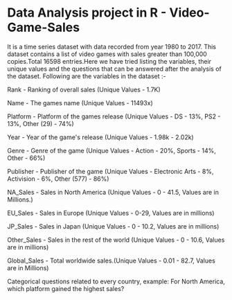 # Data Analysis project in R - Video-Game-Sales

It is a time series dataset with data recorded from year 1980 to 2017. This dataset contains a list of video games with sales greater than 100,000 copies.Total 16598 entries.Here we have tried listing the variables, their unique values and the questions that can be answered after the analysis of the dataset.
Following are the variables in the dataset :-  

Rank - Ranking of overall sales (Unique Values - 1.7K)

Name - The games name (Unique Values - 11493x)

Platform - Platform of the games release
(Unique Values - DS - 13%, PS2 - 13%, Other (29) - 74%)

Year - Year of the game's release (Unique Values - 1.98k - 2.02k)

Genre - Genre of the game (Unique Values - Action - 20%, Sports - 14%, Other - 66%)

Publisher - Publisher of the game (Unique Values - Electronic Arts - 8%, Activision - 6%, Other (577) - 86%)

NA_Sales - Sales in North America (Unique Values - 0 - 41.5, Values are in Millions.)

EU_Sales - Sales in Europe (Unique Values - 0-29, Values are in millions)

JP_Sales - Sales in Japan (Unique Values - 0 - 10.2, Values are in millions)

Other_Sales - Sales in the rest of the world (Unique Values - 0 - 10.6, Values are in millions)

Global_Sales - Total worldwide sales.(Unique Values - 0.01 - 82.7, Values are in Millions)

Categorical questions related to every country, example: For North America, which platform gained the highest sales?
